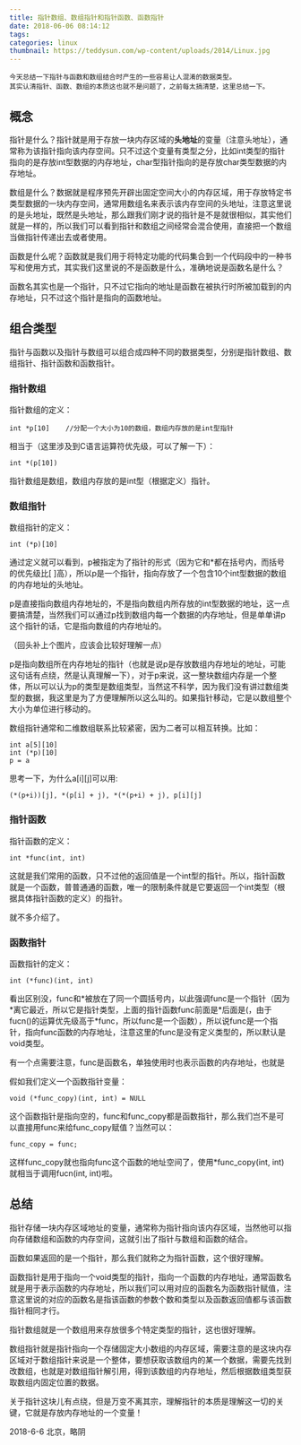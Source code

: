 ```yaml
---
title: 指针数组、数组指针和指针函数、函数指针
date: 2018-06-06 08:14:12
tags:
categories: linux
thumbnail: https://teddysun.com/wp-content/uploads/2014/Linux.jpg
---
```


    今天总结一下指针与函数和数组结合时产生的一些容易让人混淆的数据类型。
    其实认清指针、函数、数组的本质这也就不是问题了，之前每太搞清楚，这里总结一下。

## 概念

指针是什么？指针就是用于存放一块内存区域的**头地址**的变量（注意头地址），通常称为该指针指向该内存空间。只不过这个变量有类型之分，比如int类型的指针指向的是存放int型数据的内存地址，char型指针指向的是存放char类型数据的内存地址。

数组是什么？数据就是程序预先开辟出固定空间大小的内存区域，用于存放特定书类型数据的一块内存空间，通常用数组名来表示该内存空间的头地址，注意这里说的是头地址，既然是头地址，那么跟我们刚才说的指针是不是就很相似，其实他们就是一样的，所以我们可以看到指针和数组之间经常会混合使用，直接把一个数组当做指针传递出去或者使用。

函数是什么呢？函数就是我们用于将特定功能的代码集合到一个代码段中的一种书写和使用方式，其实我们这里说的不是函数是什么，准确地说是函数名是什么？

函数名其实也是一个指针，只不过它指向的地址是函数在被执行时所被加载到的内存地址，只不过这个指针是指向的函数地址。

## 组合类型

指针与函数以及指针与数组可以组合成四种不同的数据类型，分别是指针数组、数组指针、指针函数和函数指针。

### 指针数组

指针数组的定义：

```
int *p[10]    //分配一个大小为10的数组，数组内存放的是int型指针
```

相当于（这里涉及到C语言运算符优先级，可以了解一下）：

```
int *(p[10])
```

指针数组是数组，数组内存放的是int型（根据定义）指针。


### 数组指针

数组指针的定义：

```
int (*p)[10]
```

通过定义就可以看到，p被指定为了指针的形式（因为它和\*都在括号内，而括号的优先级比[ ]高），所以p是一个指针，指向存放了一个包含10个int型数据的数组的内存地址的头地址。

p是直接指向数组内存地址的，不是指向数组内所存放的int型数据的地址，这一点要搞清楚，当然我们可以通过p找到数组内每一个数据的内存地址，但是单单讲p这个指针的话，它是指向数组的内存地址的。

（回头补上个图片，应该会比较好理解一点）

p是指向数组所在内存地址的指针（也就是说p是存放数组内存地址的地址，可能这句话有点绕，然是认真理解一下），对于p来说，这一整块数组内存是一个整体，所以可以认为p的类型是数组类型，当然这不科学，因为我们没有讲过数组类型的数据，我这里是为了方便理解所以这么叫的。如果指针移动，它是以数组整个大小为单位进行移动的。

数组指针通常和二维数组联系比较紧密，因为二者可以相互转换。比如：

```
int a[5][10]
int (*p)[10]
p = a
```
思考一下，为什么a[i][j]可以用:

```
(*(p+i))[j], *(p[i] + j), *(*(p+i) + j), p[i][j]
```

### 指针函数

指针函数的定义：

```
int *func(int, int)
```

这就是我们常用的函数，只不过他的返回值是一个int型的指针。所以，指针函数就是一个函数，普普通通的函数，唯一的限制条件就是它要返回一个int类型（根据具体指针函数的定义）的指针。

就不多介绍了。


### 函数指针

函数指针的定义：

```
int (*func)(int, int)
```

看出区别没，func和\*被放在了同一个圆括号内，以此强调func是一个指针（因为\*离它最近，所以它是指针类型，上面的指针函数func前面是\*后面是(，由于fucn()的运算优先级高于\*func，所以func是一个函数），所以说func是一个指针，指向func函数的内存地址，注意这里的func是没有定义类型的，所以默认是void类型。

有一个点需要注意，func是函数名，单独使用时也表示函数的内存地址，也就是

假如我们定义一个函数指针变量：

```
void (*func_copy)(int, int) = NULL
```

这个函数指针是指向空的，func和func_copy都是函数指针，那么我们岂不是可以直接用func来给func_copy赋值？当然可以：

```
func_copy = func;
```

这样func_copy就也指向func这个函数的地址空间了，使用\*func_copy(int, int)就相当于调用fucn(int, int)啦。


## 总结

指针存储一块内存区域地址的变量，通常称为指针指向该内存区域，当然他可以指向存储数组和函数的内存空间，这就引出了指针与数组和函数的结合。

函数如果返回的是一个指针，那么我们就称之为指针函数，这个很好理解。

函数指针是用于指向一个void类型的指针，指向一个函数的内存地址，通常函数名就是用于表示函数的内存地址，所以我们可以用对应的函数名为函数指针赋值，注意这里说的对应的函数名是指该函数的参数个数和类型以及函数返回值都与该函数指针相同才行。

指针数组就是一个数组用来存放很多个特定类型的指针，这也很好理解。

数组指针就是指针指向一个存储固定大小数组的内存区域，需要注意的是这块内存区域对于数组指针来说是一个整体，要想获取该数组内的某一个数据，需要先找到改数组，也就是对数组指针解引用，得到该数组的内存地址，然后根据数组类型获取数组内固定位置的数据。

关于指针这块儿有点绕，但是万变不离其宗，理解指针的本质是理解这一切的关键，它就是存放内存地址的一个变量！

2018-6-6 北京，略阴